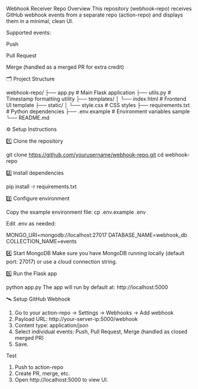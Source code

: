 Webhook Receiver Repo
 Overview
This repository (webhook-repo) receives GitHub webhook events from a separate repo (action-repo) and displays them in a minimal, clean UI.

Supported events:

Push

Pull Request

Merge (handled as a merged PR for extra credit)

🗂️ Project Structure

webhook-repo/
├── app.py              # Main Flask application
├── utils.py            # Timestamp formatting utility
├── templates/
│   └── index.html      # Frontend UI template
├── static/
│   └── style.css       # CSS styles
├── requirements.txt    # Python dependencies
├── .env.example        # Environment variables sample
└── README.md

⚙️ Setup Instructions

1️⃣ Clone the repository

git clone https://github.com/yourusername/webhook-repo.git
cd webhook-repo

2️⃣ Install dependencies

pip install -r requirements.txt

3️⃣ Configure environment

Copy the example environment file:
 cp .env.example .env

Edit .env as needed:

MONGO_URI=mongodb://localhost:27017
DATABASE_NAME=webhook_db
COLLECTION_NAME=events

4️⃣ Start MongoDB
Make sure you have MongoDB running locally (default port: 27017) or use a cloud connection string.

5️⃣ Run the Flask app

python app.py
The app will run by default at: http://localhost:5000

🛰️ Setup GitHub Webhook

1. Go to your action-repo → Settings → Webhooks → Add webhook
2. Payload URL: http://your-server-ip:5000/webhook
3. Content type: application/json
4. Select individual events: Push, Pull Request, Merge (handled as closed merged PR)
5. Save.

Test

1. Push to action-repo
2. Create PR, merge, etc.
3. Open http://localhost:5000 to view UI.



